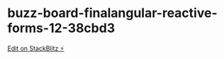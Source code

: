 # buzz-board-finalangular-reactive-forms-12-38cbd3

[Edit on StackBlitz ⚡️](https://stackblitz.com/edit/angular-reactive-forms-12-38cbd3)